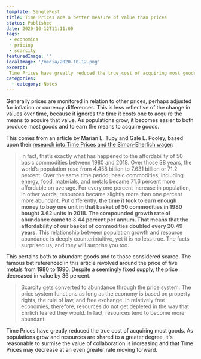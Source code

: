 ```yaml
---
template: SinglePost
title: Time Prices are a better measure of value than prices
status: Published
date: 2020-10-12T11:11:00
tags:
 - economics
 - pricing
 - scarcity
featuredImage: ''
localImage: '/media/2020-10-12.png'
excerpt:
 Time Prices have greatly reduced the true cost of acquiring most goods. As populations grow and resources are shared to a greater degree, it's reasonable to surmise the value of collaboration is increasing and that Time Prices may decrease at an even greater rate moving forward.
categories:
  - category: Notes
---
```

Generally prices are monitored in relation to other prices, perhaps adjusted for inflation or currency differences. This is less reflective of the change in values over time, because it ignores the time it costs one to acquire the means to acquire that value. As populations grow, it becomes easier to both produce most goods and to earn the means to acquire goods.

This comes from an article by Marian L. Tupy and Gale L. Pooley, based upon their [research into Time Prices and the Simon-Eherlich wager](https://quillette.com/2020/10/13/revisiting-the-simon-ehrlich-wager-40-years-on/):

> In fact, that’s exactly what has happened to the affordability of 50 basic commodities between 1980 and 2018. Over those 38 years, the world’s population rose from 4.458 billion to 7.631 billion or 71.2 percent. Over the same time period, basic commodities, including energy, food, materials, and metals became 71.6 percent more affordable on average. For every one percent increase in population, in other words, resources became slightly more than one percent more abundant. Put differently, **the time it took to earn enough money to buy one unit in that basket of 50 commodities in 1980 bought 3.62 units in 2018. The compounded growth rate of abundance came to 3.44 percent per annum. That means that the affordability of our basket of commodities doubled every 20.49 years.** This relationship between population growth and resource abundance is deeply counterintuitive, yet it is no less true. The facts surprised us, and they will surprise you too.

This pertains both to abundant goods and to those considered scarce. The famous bet referenced in this article revolved around the price of five metals from 1980 to 1990. Despite a seemingly fixed supply, the price decreased in value by 36 percent.

> Scarcity gets converted to abundance through the price system. The price system functions as long as the economy is based on property rights, the rule of law, and free exchange. In relatively free economies, therefore, resources do not get depleted in the way that Ehrlich feared they would. In fact, resources tend to become more abundant.

Time Prices have greatly reduced the true cost of acquiring most goods. As populations grow and resources are shared to a greater degree, it's reasonable to surmise the value of collaboration is increasing and that Time Prices may decrease at an even greater rate moving forward.
